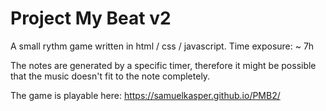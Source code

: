 # Project My Beat v2
A small rythm game written in html / css / javascript.
Time exposure: ~ 7h

The notes are generated by a specific timer, therefore it might be possible that the music doesn't fit to the note completely.

The game is playable here: https://samuelkasper.github.io/PMB2/

